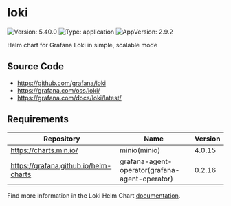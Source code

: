 # loki

![Version: 5.40.0](https://img.shields.io/badge/Version-5.40.0-informational?style=flat-square) ![Type: application](https://img.shields.io/badge/Type-application-informational?style=flat-square) ![AppVersion: 2.9.2](https://img.shields.io/badge/AppVersion-2.9.2-informational?style=flat-square)

Helm chart for Grafana Loki in simple, scalable mode

## Source Code

* <https://github.com/grafana/loki>
* <https://grafana.com/oss/loki/>
* <https://grafana.com/docs/loki/latest/>

## Requirements

| Repository | Name | Version |
|------------|------|---------|
| https://charts.min.io/ | minio(minio) | 4.0.15 |
| https://grafana.github.io/helm-charts | grafana-agent-operator(grafana-agent-operator) | 0.2.16 |

Find more information in the Loki Helm Chart [documentation](https://grafana.com/docs/loki/next/installation/helm).
